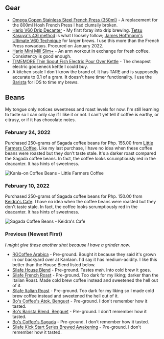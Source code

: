 ## Gear

- [Omega Copen Stainless Steel French Press (350ml)](https://omegahouseware.com.ph/products/copen-stainless-steel-french-press-with-filter-350ml-600ml) - A replacement for the 800ml Hosh French Press I had clumsily broken.
- [Hario V60 Drip Decanter](https://www.hario.com.ph/product-page/hario-v60-drip-decanter-pour-over-coffee-set) - My first foray into drip brewing. [Tetsu Kasuya's 4:6 method](https://www.youtube.com/watch?v=wmCW8xSWGZY) is what I loosely follow; [James Hoffmann's Ultimate V60 Technique](https://www.youtube.com/watch?v=AI4ynXzkSQo) for larger brews. I use this more than the French Press nowadays. Procured on January 2022.
- [Hario Mini Mill Slim+](https://www.hario.com.ph/product-page/hario-ceramic-coffee-grinder-mini-slim-plus) - An arm workout in exchange for fresh coffee. Consistency is good enough.
- [TIMEMORE Thin Spout Fish Electric Pour Over Kettle](https://www.lazada.com.ph/products/timemore-thin-spout-fish-electric-pour-over-kettle-black-600ml-i1314224070-s4796114099.html) - The cheapest electric gooseneck kettle I could buy.
- A kitchen scale I don't know the brand of. It has TARE and is supposedly accurate to 0.1 of a gram. It doesn't have timer functionality. I use the [Barista](https://www.baristacoffeeapp.com) for iOS to time my brews.

## Beans

My tongue only notices sweetness and roast levels for now. I'm still learning to taste so I can only say if I like it or not. I can't yet tell if coffee is earthy, or citrusy, or if it has chocolate notes.

### February 24, 2022

Purchased 250-grams of Sagada coffee beans for Php. 155.00 from [Little Farmers Coffee](https://www.facebook.com/Littlefarmerscoffee). Like my last purchase, I have no idea when these coffee beans were roasted but they don't taste stale. It's a darker roast compared the Sagada coffee beans. In fact, the coffee looks scrumptiously red in the deacanter. It has hints of sweetness.

![Kanla-on Coffee Beans - Little Farmers Coffee](https://res.cloudinary.com/kadto/image/upload/v1645610444/cljabasa/uses/IMG_1737_optimized.jpg)

### February 10, 2022

Purchased 250-grams of Sagada coffee beans for Php. 150.00 from [Keidra's Cafe](https://goo.gl/maps/uQ99ddwj9BPM8YeS9). I have no idea when the coffee beans were roasted but they don't taste stale. In fact, the coffee looks scrumptiously red in the deacanter. It has hints of sweetness.

![Sagada Coffee Beans - Keidra's Cafe](https://res.cloudinary.com/kadto/image/upload/v1644500589/cljabasa/uses/d9068e1185cd1b61d6b9c0b6e3b88fbe.jpg)

### Previous (Newest First)

_I might give these another shot because I have a grinder now._

- [RGCoffee Arabica](https://www.instagram.com/rgcoffee.ph) - Pre-ground. Bought it because they said it's grown in our backyard over at Kanlaon. I'd say it has medium-acidity. I like this better than the House Blend listed below.
- [Silafe House Blend](https://www.silcacoffee.com/portfolio-items/silcafe-house-blend/?portfolioCats=56) - Pre-ground. Tastes _meh_. Into cold brew it goes.
- [Silafe French Roast](https://shopee.ph/Silcafe-French-Roast-500g-i.235610698.4681449967) - Pre-ground. Too dark for my liking; darker than the Italian Roast. Made cold brew coffee instead and sweetened the hell out of it.
- [Silafe Italian Roast](https://shopee.ph/Silcafe-Italian-Roast-500g-i.235610698.8223994979) - Pre-ground. Too dark for my liking so I made cold brew coffee instead and sweetened the hell out of it.
- [Bo's Coffee's Atok, Benguet](https://www.boscoffee.com/products/atok-benguet) - Pre-ground. I don't remember how it tasted.
- [Bo's Barista Blend, Benguet](https://www.boscoffee.com/products/barista-blend) - Pre-ground. I don't remember how it tasted.
- [Bo's Coffee's Sagada](https://www.boscoffee.com/products/atok-benguet) - Pre-ground. I don't remember how it tasted.
- [Silafe Kick Start Series Brewed Awakening](https://www.silcacoffee.com/portfolio-items/kickstart-brewed-awakening/) - Pre-ground. I don't remember how it tasted.
